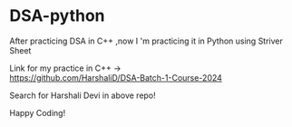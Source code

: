 # DSA-python
After practicing DSA in C++ ,now I 'm practicing it in Python using Striver Sheet

Link for my practice in C++ ->  
https://github.com/HarshaliD/DSA-Batch-1-Course-2024

Search for Harshali Devi in above repo!

Happy Coding!
